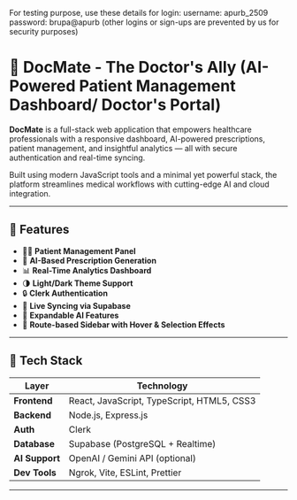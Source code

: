 For testing purpose, use these details for login: 
username: apurb_2509
password: brupa@apurb
(other logins or sign-ups are prevented by us for security purposes)

# 🏥 DocMate - The Doctor's Ally (AI-Powered Patient Management Dashboard/ Doctor's Portal)

**DocMate** is a full-stack web application that empowers healthcare professionals with a responsive dashboard, AI-powered prescriptions, patient management, and insightful analytics — all with secure authentication and real-time syncing.

Built using modern JavaScript tools and a minimal yet powerful stack, the platform streamlines medical workflows with cutting-edge AI and cloud integration.

---

## 🚀 Features

- 🧑‍⚕️ **Patient Management Panel**
- 💊 **AI-Based Prescription Generation**
- 📊 **Real-Time Analytics Dashboard**
- 🌗 **Light/Dark Theme Support**
- 🔒 **Clerk Authentication**
- 🔁 **Live Syncing via Supabase**
- 🧠 **Expandable AI Features**
- 🎯 **Route-based Sidebar with Hover & Selection Effects**

---

## 🧰 Tech Stack

| Layer         | Technology                                            |
|---------------|-------------------------------------------------------|
| **Frontend**  | React, JavaScript, TypeScript, HTML5, CSS3      |
| **Backend**   | Node.js, Express.js                                   |
| **Auth**      | Clerk                                                 |
| **Database**  | Supabase (PostgreSQL + Realtime)                      |
| **AI Support**| OpenAI / Gemini API (optional)                        |
| **Dev Tools** | Ngrok, Vite, ESLint, Prettier                         |

---


